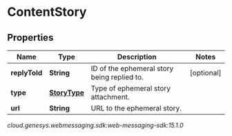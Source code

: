 # ContentStory


## Properties

| Name | Type | Description | Notes |
| ------------ | ------------- | ------------- | ------------- |
| **replyToId** | **String** | ID of the ephemeral story being replied to. |  [optional] |
| **type** | [**StoryType**](StoryType) | Type of ephemeral story attachment. |  |
| **url** | **String** | URL to the ephemeral story. |  |




_cloud.genesys.webmessaging.sdk:web-messaging-sdk:15.1.0_

